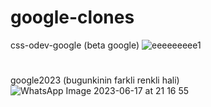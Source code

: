 # google-clones

css-odev-google (beta google)
![eeeeeeeee1](https://github.com/emirhankarakoc/google-clones/assets/101813995/4d6b359f-6770-4b20-afae-b98d01a2e650)




#
### 
google2023 (bugunkinin farkli renkli hali)
![WhatsApp Image 2023-06-17 at 21 16 55](https://github.com/emirhankarakoc/google-clones/assets/101813995/b24b0c4c-75ab-408c-91b7-48bbd0c968b6)
